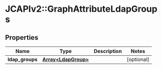 # JCAPIv2::GraphAttributeLdapGroups

## Properties
Name | Type | Description | Notes
------------ | ------------- | ------------- | -------------
**ldap_groups** | [**Array&lt;LdapGroup&gt;**](LdapGroup.md) |  | [optional] 

